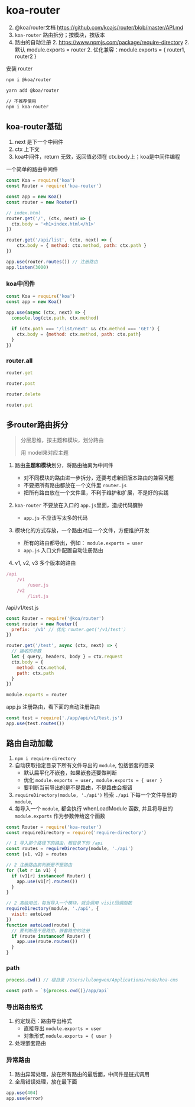 # koa-router

2. @koa/router文档 https://github.com/koajs/router/blob/master/API.md
2. `koa-router` 路由拆分；按模块，按版本
2. 路由的自动注册
   2. https://www.npmjs.com/package/require-directory
   2. 默认 module.exports = router
   2. 优化兼容：module.exports = { router1, router2 }



安装 router 

```bash
npm i @koa/router

yarn add @koa/router

// 不推荐使用
npm i koa-router
```







## koa-router基础

1. next 是下一个中间件
2. ctx 上下文
3. koa中间件，return 无效，返回值必须在 ctx.body上；koa是中间件编程



一个简单的路由中间件

```js
const Koa = require('koa')
const Router = require('koa-router')

const app = new Koa()
const router = new Router()

// index.html
router.get('/', (ctx, next) => {
  ctx.body = '<h1>index.html</h1>'
})

router.get('/api/list', (ctx, next) => {
	ctx.body = { method: ctx.method, path: ctx.path }
})

app.use(router.routes()) // 注册路由
app.listen(3000)
```





### koa中间件

```js
const Koa = require('koa')
const app = new Koa()

app.use(async (ctx, next) => {
  console.log(ctx.path, ctx.method)
  
  if (ctx.path === '/list/next' && ctx.method === 'GET') {
    ctx.body = {method: ctx.method, path: ctx.path}
  }
})
```



### router.all

```js
router.get

router.post

router.delete

router.put
```







## 多router路由拆分

> 分层思维，按主题和模块，划分路由 <br>
>
> 用 model来对应主题



1. 路由**主题和模块**划分，将路由抽离为中间件
    - 对不同模块的路由进一步拆分，还要考虑新旧版本路由的兼容问题
    - 不要把所有路由都放在一个文件里 `router.js`
    - 把所有路由放在一个文件里，不利于维护和扩展，不是好的实践
    
2. `koa-router` 不要放在入口的 `app.js`里面，造成代码臃肿
    - `app.js` 不应该写太多的代码

3. 模块化的方式存放，一个路由对应一个文件，方便维护开发
    - 所有的路由都导出，例如： `module.exports = user`
    - `app.js` 入口文件配置自动注册路由
4. v1, v2, v3 多个版本的路由

```jsx
/api
	/v1
		/user.js
	/v2
		/list.js
```



/api/v1/test.js

```js
const Router = require('@koa/router')
const router = new Router({
  prefix: '/v1' // 优化 router.get('/v1/test'）
})

router.get('/test', async (ctx, next) => {
  // 接收的参数
  let { query, headers, body } = ctx.request
  ctx.body = {
    method: ctx.method,
    path: ctx.path
  }
})

module.exports = router
```



app.js  注册路由，看下面的自动注册路由

```jsx
const test = require('./app/api/v1/test.js')
app.use(test.routes())
```







## 路由自动加载

1. `npm i require-directory`
2. 自动获取指定目录下所有文件导出的 `module`, 包括嵌套的目录
    - 默认扁平化不嵌套，如果嵌套还要做判断
    - 优化 `module.exports = user`，`module.exports = { user }`
    - 要判断当前导出的是不是路由，不是路由会报错
3. `requireDirectory(module, './api')` 检索 `./api` 下每一个文件导出的 `module`, 
4. 每导入一个 `module`, 都会执行 whenLoadModule 函数, 并且将导出的 `module.exports` 作为参数传给这个函数 

```js
const Router = require('koa-router')
const requireDirectory = require('require-directory')

// 1 导入那个路径下的路由，根目录下的 /api
const routes = requireDirectory(module, './api')
const {v1, v2} = routes

// 2 注册路由前判断是不是路由
for (let r in v1) {
  if (v1[r] instanceof Router) {
    app.use(v1[r].routes())
  }
}

// 2 高级用法，每当导入一个模块，就会调用 visit回调函数
requireDirectory(module, './api', {
  visit: autoLoad
})
function autoLoad(route) {
  // 要判断是不是路由，嵌套路由的注册
  if (route instanceof Router) {
    app.use(route.routes())
  }
}
```



### path

```jsx
process.cwd() // 根目录 /Users/lulongwen/Applications/node/koa-cms

const path = `${process.cwd()}/app/api`
```







### 导出路由格式

1. 约定规范：路由导出格式
    - 直接导出 `module.exports = user`
    - 对象形式 `module.exports = { user }`
2. 处理嵌套路由






### 异常路由

1. 路由异常处理，放在所有路由的最后面，中间件是链式调用
2. 全局错误处理，放在最下面

```js
app.use(404)
app.use(error)
```
